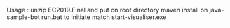 Usage  : 
unzip EC2019.Final and put on root directory
maven install on java-sample-bot
run.bat to initiate match
start-visualiser.exe